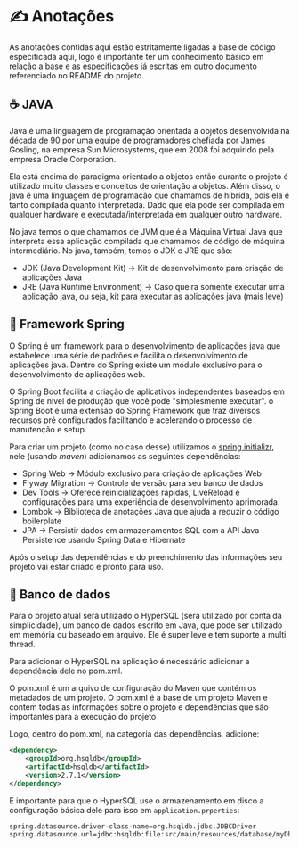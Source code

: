 # ✍️ Anotações

As anotações contidas aqui estão estritamente ligadas a base de código especificada aqui, logo é importante ter um conhecimento básico em relação a base e as especificações já escritas em outro documento referenciado no README do projeto.

## ☕ JAVA

Java é uma linguagem de programação orientada a objetos desenvolvida na década de 90 por uma equipe de programadores chefiada por James Gosling, na empresa Sun Microsystems, que em 2008 foi adquirido pela empresa Oracle Corporation.

Ela está encima do paradigma orientado a objetos então durante o projeto é utilizado muito classes e conceitos de orientação a objetos. Além disso, o java é uma línguagem de programação que chamamos de híbrida, pois ela é tanto compilada quanto interpretada. Dado que ela pode ser compilada em qualquer hardware e executada/interpretada em qualquer outro hardware.

No java temos o que chamamos de JVM que é a Máquina Virtual Java que interpreta essa aplicação compilada que chamamos de código de máquina intermediário. No java, também, temos o JDK e JRE que são:

- JDK (Java Development Kit) -> Kit de desenvolvimento para criação de aplicações Java
- JRE (Java Runtime Environment) -> Caso queira somente executar uma aplicação java, ou seja, kit para executar as aplicações java (mais leve)

## 🍃 Framework Spring

O Spring é um framework para o desenvolvimento de aplicações java que estabelece uma série de padrões e facilita o desenvolvimento de aplicações java. Dentro do Spring existe um módulo exclusivo para o desenvolvimento de aplicações web.

O Spring Boot facilita a criação de aplicativos independentes baseados em Spring de nível de produção que você pode "simplesmente executar". o Spring Boot é uma extensão do Spring Framework que traz diversos recursos pré configurados facilitando e acelerando o processo de manutenção e setup.

Para criar um projeto (como no caso desse) utilizamos o [spring initializr](https://start.spring.io/), nele (usando *maven*) adicionamos as seguintes dependências:
- Spring Web -> Módulo exclusivo para criação de aplicações Web
- Flyway Migration -> Controle de versão para seu banco de dados
- Dev Tools -> Oferece reinicializações rápidas, LiveReload e configurações para uma experiência de desenvolvimento aprimorada.
- Lombok -> Biblioteca de anotações Java que ajuda a reduzir o código boilerplate
- JPA -> Persistir dados em armazenamentos SQL com a API Java Persistence usando Spring Data e Hibernate

Após o setup das dependências e do preenchimento das informações seu projeto vai estar criado e pronto para uso.

## 🎲 Banco de dados

Para o projeto atual será utilizado o HyperSQL (será utilizado por conta da simplicidade), um banco de dados escrito em Java, que pode ser utilizado em memória ou baseado em arquivo. Ele é super leve e tem suporte a multi thread.

Para adicionar o HyperSQL na aplicação é necessário adicionar a dependência dele no pom.xml.

O pom.xml é um arquivo de configuração do Maven que contém os metadados de um projeto. O pom.xml é a base de um projeto Maven e contém todas as informações sobre o projeto e dependências que são importantes para a execução do projeto

Logo, dentro do pom.xml, na categoria das dependências, adicione:

```xml
<dependency>
    <groupId>org.hsqldb</groupId>
    <artifactId>hsqldb</artifactId>
    <version>2.7.1</version>
</dependency>
```
É importante para que o HyperSQL use o armazenamento em disco a configuração básica dele para isso em `application.prperties`:

```
spring.datasource.driver-class-name=org.hsqldb.jdbc.JDBCDriver
spring.datasource.url=jdbc:hsqldb:file:src/main/resources/database/myDb;shutdown=true
```